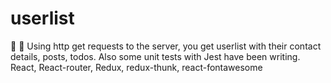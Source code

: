 # userlist
:page_facing_up: :woman: Using http get requests to the server, you get userlist with their contact details, posts, todos. Also some unit tests with Jest have been writing. React, React-router, Redux, redux-thunk, react-fontawesome
